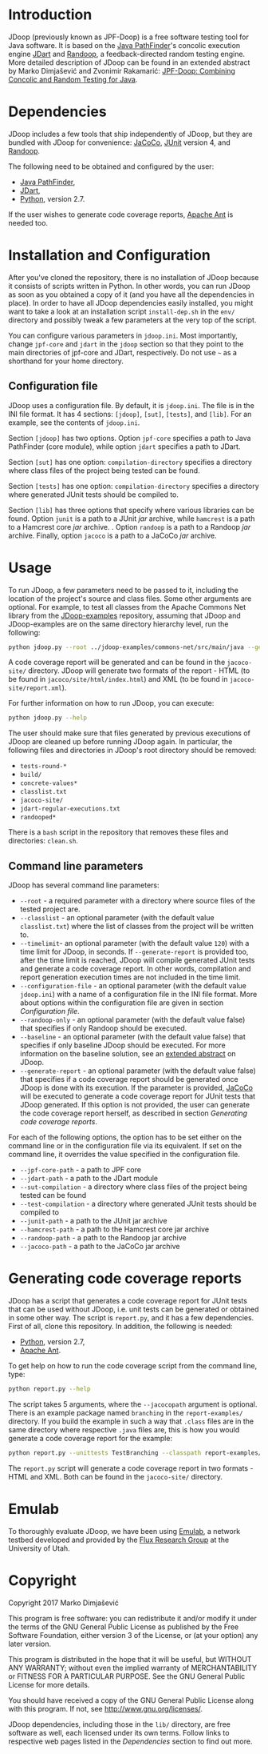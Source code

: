# Introduction

JDoop (previously known as JPF-Doop) is a free software testing tool
for Java software. It is based on the [Java PathFinder][8]'s concolic
execution engine [JDart][0] and [Randoop][1], a feedback-directed
random testing engine. More detailed description of JDoop can be found
in an extended abstract by Marko Dimjašević and Zvonimir Rakamarić:
[JPF-Doop: Combining Concolic and Random Testing for Java][5].

# Dependencies

JDoop includes a few tools that ship independently of JDoop, but they
are bundled with JDoop for convenience: [JaCoCo][6], [JUnit][7]
version 4, and [Randoop][1].

The following need to be obtained and configured by the user:

* [Java PathFinder][8],
* [JDart][0],
* [Python][3], version 2.7.

If the user wishes to generate code coverage reports, [Apache Ant][4]
is needed too.

# Installation and Configuration

After you've cloned the repository, there is no installation of JDoop
because it consists of scripts written in Python. In other words, you
can run JDoop as soon as you obtained a copy of it (and you have all
the dependencies in place). In order to have all JDoop dependencies
easily installed, you might want to take a look at an installation
script `install-dep.sh` in the `env/` directory and possibly tweak a
few parameters at the very top of the script.

You can configure various parameters in `jdoop.ini`. Most importantly,
change `jpf-core` and `jdart` in the `jdoop` section so that they
point to the main directories of jpf-core and JDart, respectively. Do
not use `~` as a shorthand for your home directory.

## Configuration file

JDoop uses a configuration file. By default, it is `jdoop.ini`. The
file is in the INI file format. It has 4 sections: `[jdoop]`, `[sut]`,
`[tests]`, and `[lib]`. For an example, see the contents of
`jdoop.ini`.

Section `[jdoop]` has two options. Option `jpf-core` specifies a path
to Java PathFinder (core module), while option `jdart` specifies a
path to JDart.

Section `[sut]` has one option: `compilation-directory` specifies a
directory where class files of the project being tested can be found.

Section `[tests]` has one option: `compilation-directory` specifies a
directory where generated JUnit tests should be compiled to.

Section `[lib]` has three options that specify where various libraries
can be found. Option `junit` is a path to a JUnit *jar* archive, while
`hamcrest` is a path to a Hamcrest core *jar* archive. . Option
`randoop` is a path to a Randoop *jar* archive. Finally, option
`jacoco` is a path to a JaCoCo *jar* archive.


# Usage

To run JDoop, a few parameters need to be passed to it, including the
location of the project's source and class files. Some other arguments
are optional. For example, to test all classes from the Apache Commons
Net library from the [JDoop-examples][2] repository, assuming that
JDoop and JDoop-examples are on the same directory hierarchy level,
run the following:

```bash
python jdoop.py --root ../jdoop-examples/commons-net/src/main/java --generate-report
```

A code coverage report will be generated and can be found in the
`jacoco-site/` directory. JDoop will generate two formats of the
report - HTML (to be found in `jacoco/site/html/index.html`) and XML
(to be found in `jacoco-site/report.xml`).

For further information on how to run JDoop, you can execute:

```bash
python jdoop.py --help
```

The user should make sure that files generated by previous executions
of JDoop are cleaned up before running JDoop again. In
particular, the following files and directories in JDoop's root
directory should be removed:

* `tests-round-*`
* `build/`
* `concrete-values*`
* `classlist.txt`
* `jacoco-site/`
* `jdart-regular-executions.txt`
* `randooped*`

There is a `bash` script in the repository that removes these files
and directories: `clean.sh`.


## Command line parameters

JDoop has several command line parameters:

* `--root` - a required parameter with a directory where source files
  of the tested project are.
* `--classlist` - an optional parameter (with the default value
  `classlist.txt`) where the list of classes from the project will be
  written to.
* `--timelimit`- an optional parameter (with the default value `120`)
  with a time limit for JDoop, in seconds. If `--generate-report`
  is provided too, after the time limit is reached, JDoop will
  compile generated JUnit tests and generate a code coverage
  report. In other words, compilation and report generation execution
  times are not included in the time limit.
* `--configuration-file` - an optional parameter (with the default
  value `jdoop.ini`) with a name of a configuration file in the INI
  file format. More about options within the configuration file are
  given in section *Configuration file*.
* `--randoop-only` - an optional parameter (with the default value
  false) that specifies if only Randoop should be executed.
* `--baseline` - an optional parameter (with the default value false)
  that specifies if only baseline JDoop should be executed. For
  more information on the baseline solution, see an
  [extended abstract][5] on JDoop.
* `--generate-report` - an optional parameter (with the default value
  false) that specifies if a code coverage report should be generated
  once JDoop is done with its execution. If the parameter is
  provided, [JaCoCo][6] will be executed to generate a code coverage
  report for JUnit tests that JDoop generated. If this option is
  not provided, the user can generate the code coverage report
  herself, as described in section *Generating code coverage reports*.

For each of the following options, the option has to be set either on
the command line or in the configuration file via its equivalent. If
set on the command line, it overrides the value specified in the
configuration file.

* `--jpf-core-path` - a path to JPF core
* `--jdart-path` - a path to the JDart module
* `--sut-compilation` - a directory where class files of the project
  being tested can be found
* `--test-compilation` - a directory where generated JUnit tests
  should be compiled to
* `--junit-path` - a path to the JUnit jar archive
* `--hamcrest-path` - a path to the Hamcrest core jar archive
* `--randoop-path` - a path to the Randoop jar archive
* `--jacoco-path` - a path to the JaCoCo jar archive

# Generating code coverage reports

JDoop has a script that generates a code coverage report for JUnit
tests that can be used without JDoop, i.e. unit tests can be
generated or obtained in some other way. The script is `report.py`,
and it has a few dependencies. First of all, clone this repository. In
addition, the following is needed:

- [Python][3], version 2.7,
- [Apache Ant][4].

To get help on how to run the code coverage script from the command
line, type:

```bash
python report.py --help
```

The script takes 5 arguments, where the `--jacocopath` argument is
optional. There is an example package named `branching` in the
`report-examples/` directory. If you build the example in such a way
that `.class` files are in the same directory where respective `.java`
files are, this is how you would generate a code coverage report for
the example:

```bash
python report.py --unittests TestBranching --classpath report-examples/:report-examples/branching/tests/ --sourcepath report-examples/ --buildpath report-examples/
```

The `report.py` script will generate a code coverage report in two
formats - HTML and XML. Both can be found in the `jacoco-site/`
directory.

# Emulab

To thoroughly evaluate JDoop, we have been using [Emulab][9], a
network testbed developed and provided by the
[Flux Research Group][10] at the University of Utah.


# Copyright
Copyright 2017 Marko Dimjašević

This program is free software: you can redistribute it and/or modify
it under the terms of the GNU General Public License as published by
the Free Software Foundation, either version 3 of the License, or
(at your option) any later version.

This program is distributed in the hope that it will be useful,
but WITHOUT ANY WARRANTY; without even the implied warranty of
MERCHANTABILITY or FITNESS FOR A PARTICULAR PURPOSE.  See the
GNU General Public License for more details.

You should have received a copy of the GNU General Public License
along with this program.  If not, see <http://www.gnu.org/licenses/>.

JDoop dependencies, including those in the `lib/` directory, are free
software as well, each licensed under its own terms. Follow links to
respective web pages listed in the *Dependencies* section to find out
more.


[0]: https://github.com/psycopaths/jdart
[1]: https://mernst.github.io/randoop/
[2]: https://github.com/psycopaths/jdoop-examples
[3]: http://python.org
[4]: https://ant.apache.org/
[5]: http://dimjasevic.net/marko/wp-content/uploads/2013/10/jpf-workshop-2013.pdf
[6]: http://www.eclemma.org/jacoco/
[7]: http://junit.org/
[8]: http://babelfish.arc.nasa.gov/trac/jpf/wiki
[9]: http://www.emulab.net/
[10]: http://www.flux.utah.edu/
